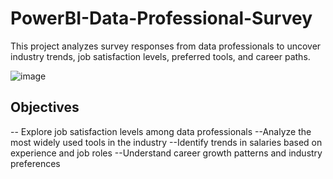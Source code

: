 # PowerBI-Data-Professional-Survey

This project analyzes survey responses from data professionals to uncover industry trends, job satisfaction levels, preferred tools, and career paths.

![image](https://github.com/user-attachments/assets/5e72c5d0-3685-447c-b389-acee4a2f81b0)


## Objectives
-- Explore job satisfaction levels among data professionals
--Analyze the most widely used tools in the industry
--Identify trends in salaries based on experience and job roles
--Understand career growth patterns and industry preferences

